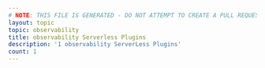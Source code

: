 ```yaml
---
# NOTE: THIS FILE IS GENERATED - DO NOT ATTEMPT TO CREATE A PULL REQUEST TO UPDATE THE DATA. 
layout: topic
topic: observability
title: observability Serverless Plugins
description: '1 observability ServerLess Plugins'
count: 1
---
```

